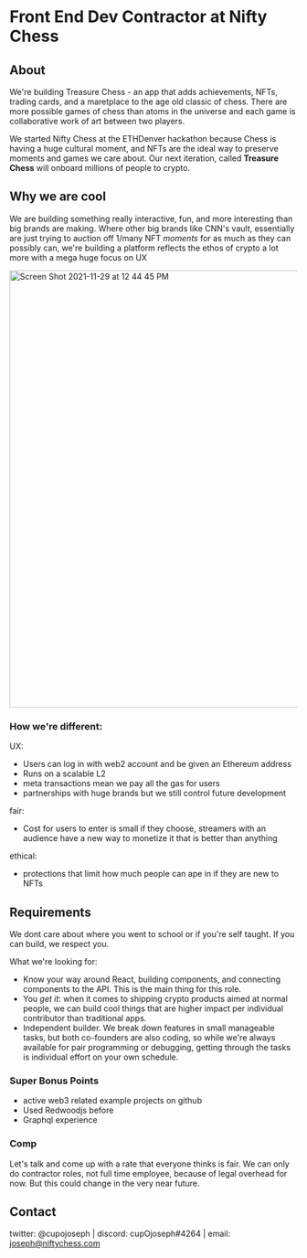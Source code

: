 # Front End Dev Contractor at Nifty Chess

## About

We're building Treasure Chess - an app that adds achievements, NFTs, trading cards, and a maretplace to the age old classic of chess. There are more possible games of chess than atoms in the universe and each game is collaborative work of art between two players.

We started Nifty Chess at the ETHDenver hackathon because Chess is having a huge cultural moment, and NFTs are the ideal way to preserve moments and games we care about. Our next iteration, called **Treasure Chess** will onboard millions of people to crypto.

## Why we are cool

We are building something really interactive, fun, and more interesting than big brands are making. Where other big brands like CNN's vault, essentially are just trying to auction off 1/many NFT _moments_ for as much as they can possibly can, we're building a platform reflects the ethos of crypto a lot more with a mega huge focus on UX

<img width="765" alt="Screen Shot 2021-11-29 at 12 44 45 PM" src="https://user-images.githubusercontent.com/9449596/143917223-a870c202-8d0a-4b58-9d1c-2bcfab10b9e1.png">

### How we're different:

UX:

- Users can log in with web2 account and be given an Ethereum address
- Runs on a scalable L2
- meta transactions mean we pay all the gas for users
- partnerships with huge brands but we still control future development

fair:

- Cost for users to enter is small if they choose, streamers with an audience have a new way to monetize it that is better than anything

ethical:

- protections that limit how much people can ape in if they are new to NFTs

## Requirements

We dont care about where you went to school or if you're self taught. If you can build, we respect you.

What we're looking for:

- Know your way around React, building components, and connecting components to the API. This is the main thing for this role.
- You _get it_: when it comes to shipping crypto products aimed at normal people, we can build cool things that are higher impact per individual contributor than traditional apps.
- Independent builder. We break down features in small manageable tasks, but both co-founders are also coding, so while we're always available for pair programming or debugging, getting through the tasks is individual effort on your own schedule.

### Super Bonus Points
- active web3 related example projects on github
- Used Redwoodjs before
- Graphql experience

### Comp
 Let's talk and come up with a rate that everyone thinks is fair. We can only do contractor roles, not full time employee, because of legal overhead for now. But this could change in the very near future.

## Contact

twitter: @cupojoseph | discord: cupOjoseph#4264 | email: joseph@niftychess.com 

